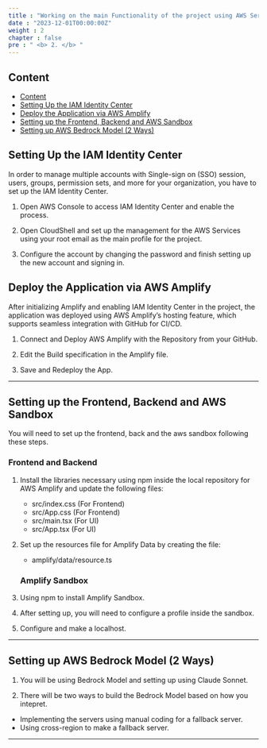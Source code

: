 ```yaml
---
title : "Working on the main Functionality of the project using AWS Services"
date : "2023-12-01T00:00:00Z"
weight : 2
chapter : false
pre : " <b> 2. </b> "
---
```


## Content

- [Content](#content)
- [Setting Up the IAM Identity Center](#setting-up-the-iam-identity-center)
- [Deploy the Application via AWS Amplify](#deploy-the-application-via-aws-amplify)
- [Setting up the Frontend, Backend and AWS Sandbox](#setting-up-the-frontend-backend-and-aws-sandbox)
- [Setting up AWS Bedrock Model (2 Ways)](#setting-up-aws-bedrock-model-2-ways)

## Setting Up the IAM Identity Center

In order to manage multiple accounts with Single-sign on (SSO) session, users, groups, permission sets, and more for your organization, you have to set up the IAM Identity Center.

1. Open AWS Console to access IAM Identity Center and enable the process.

2. Open CloudShell and set up the management for the AWS Services using your root email as the main profile for the project.

3. Configure the account by changing the password and finish setting up the new account and signing in.

## Deploy the Application via AWS Amplify

After initializing Amplify and enabling IAM Identity Center in the project, the application was deployed using AWS Amplify’s hosting feature, which supports seamless integration with GitHub for CI/CD.

1. Connect and Deploy AWS Amplify with the Repository from your GitHub.

2. Edit the Build specification in the Amplify file.

3. Save and Redeploy the App.

---

## Setting up the Frontend, Backend and AWS Sandbox

You will need to set up the frontend, back and the aws sandbox following these steps.

   ### Frontend and Backend

1. Install the libraries necessary using npm inside the local repository for AWS Amplify and update the following files:
   - src/index.css (For Frontend)
   - src/App.css (For Frontend)
   - src/main.tsx (For UI)
   - src/App.tsx (For UI)

2. Set up the resources file for Amplify Data by creating the file:
   - amplify/data/resource.ts

   ### Amplify Sandbox

3. Using npm to install Amplify Sandbox.

4. After setting up, you will need to configure a profile inside the sandbox. 

5. Configure and make a localhost.

---

## Setting up AWS Bedrock Model (2 Ways)

1. You will be using Bedrock Model and setting up using Claude Sonnet. 

2. There will be two ways to build the Bedrock Model based on how you intepret. 

- Implementing the servers using manual coding for a fallback server.
- Using cross-region to make a fallback server. 


---
